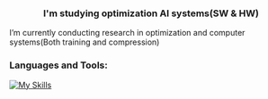 <h3 align="center">I'm studying optimization AI systems(SW & HW)</h3>

 I’m currently conducting research in optimization and computer systems(Both training and compression)
 <!-- 📫 How to reach me **beppa2396@skku.edu** or [LinkedIn](https://www.linkedin.com/in/seokho-han-ab94b1306)
- 🏛️ B.S| System Management Engineering      (data science, optimizing)(2026 expected)
- 🏛️ B.S| Advanced Semiconductor Engineering ( AI, CS, SW/HW Architecture)  (2026 expected)-->
  



<h3 align="left">Languages and Tools:</h3>

[![My Skills](https://skillicons.dev/icons?i=java,python,c,flask,fastapi,postman,linux,raspberrypi,pytorch,redis,spring,tensorflow,docker,scikitlearn,mysql&theme=light)](https://skillicons.dev)
